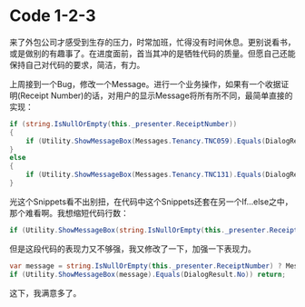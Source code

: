 Code 1-2-3
=========

来了外包公司才感受到生存的压力，时常加班，忙得没有时间休息。更别说看书，或是做别的有趣事了。在进度面前，首当其冲的是牺牲代码的质量。但愿自己还能保持自己对代码的要求，简洁，有力。

上周接到一个Bug，修改一个Message。进行一个业务操作，如果有一个收据证明(Receipt Number)的话，对用户的显示Message将所有所不同，最简单直接的实现：

```csharp
if (string.IsNullOrEmpty(this._presenter.ReceiptNumber))
{
    if (Utility.ShowMessageBox(Messages.Tenancy.TNC059).Equals(DialogResult.No)) return;
}
else
{
    if (Utility.ShowMessageBox(Messages.Tenancy.TNC131).Equals(DialogResult.No)) return;
}
```
光这个Snippets看不出别扭，在代码中这个Snippets还套在另一个If…else之中，那个难看啊。我想缩短代码行数：

```csharp
if (Utility.ShowMessageBox(string.IsNullOrEmpty(this._presenter.ReceiptNumber) ? Messages.Tenancy.TNC131 : Messages.Tenancy.TNC059).Equals(DialogResult.No)) return;
```

但是这段代码的表现力又不够强，我又修改了一下，加强一下表现力。

```csharp
var message = string.IsNullOrEmpty(this._presenter.ReceiptNumber) ? Messages.Tenancy.TNC131 : Messages.Tenancy.TNC059;
if (Utility.ShowMessageBox(message).Equals(DialogResult.No)) return;
```

这下，我满意多了。
